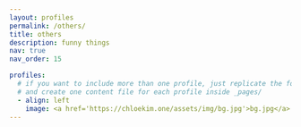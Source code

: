 ```yaml
---
layout: profiles
permalink: /others/
title: others
description: funny things
nav: true
nav_order: 15

profiles:
  # if you want to include more than one profile, just replicate the following block
  # and create one content file for each profile inside _pages/
  - align: left
    image: <a href='https://chloekim.one/assets/img/bg.jpg'>bg.jpg</a>
---
```

